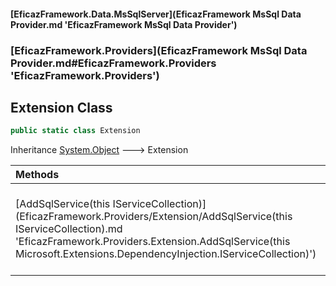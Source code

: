 #### [EficazFramework.Data.MsSqlServer](EficazFramework MsSql Data Provider.md 'EficazFramework MsSql Data Provider')
### [EficazFramework.Providers](EficazFramework MsSql Data Provider.md#EficazFramework.Providers 'EficazFramework.Providers')

## Extension Class

```csharp
public static class Extension
```

Inheritance [System.Object](https://docs.microsoft.com/en-us/dotnet/api/System.Object 'System.Object') &#129106; Extension

| Methods | |
| :--- | :--- |
| [AddSqlService(this IServiceCollection)](EficazFramework.Providers/Extension/AddSqlService(this IServiceCollection).md 'EficazFramework.Providers.Extension.AddSqlService(this Microsoft.Extensions.DependencyInjection.IServiceCollection)') | Adiciona o provedor MsSqlServer ao contexto de Injeção de Dependência |

